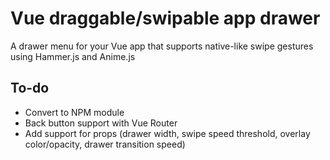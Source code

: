 # Vue draggable/swipable app drawer
A drawer menu for your Vue app that supports native-like swipe gestures using Hammer.js and Anime.js

## To-do
- Convert to NPM module
- Back button support with Vue Router
- Add support for props (drawer width, swipe speed threshold, overlay color/opacity, drawer transition speed)
